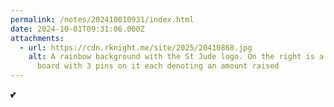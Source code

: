 ```yaml
---
permalink: /notes/202410010931/index.html
date: 2024-10-01T09:31:06.000Z
attachments:
  - url: https://cdn.rknight.me/site/2025/20410868.jpg
    alt: A rainbow background with the St Jude logo. On the right is a strip of cork
      board with 3 pins on it each denoting an amount raised
---
```


💕
